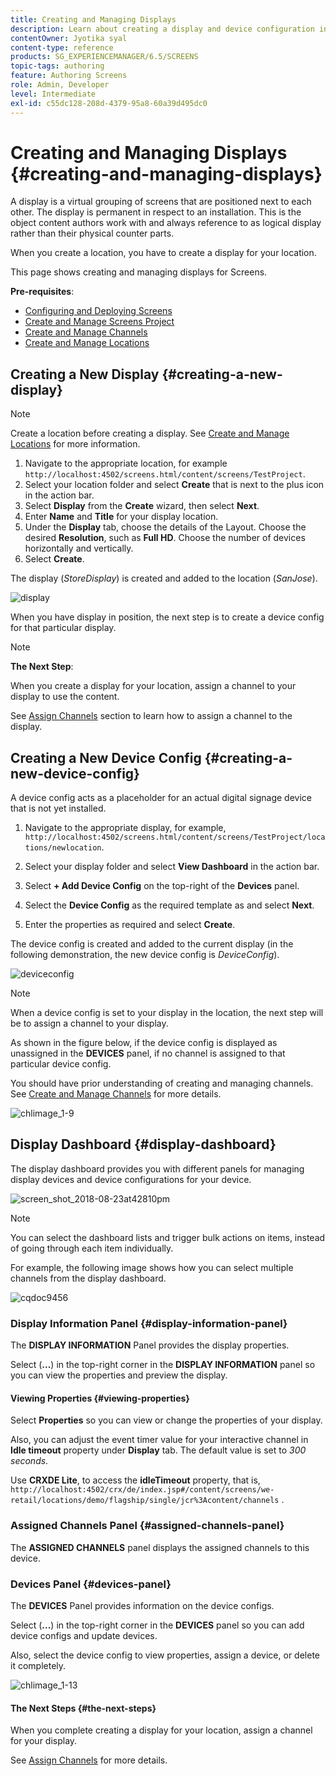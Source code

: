 ```yaml
---
title: Creating and Managing Displays
description: Learn about creating a display and device configuration in AEM Screens. Also, learn about the display dashboard.
contentOwner: Jyotika syal
content-type: reference
products: SG_EXPERIENCEMANAGER/6.5/SCREENS
topic-tags: authoring
feature: Authoring Screens
role: Admin, Developer
level: Intermediate
exl-id: c55dc128-208d-4379-95a8-60a39d495dc0
---
```

# Creating and Managing Displays {#creating-and-managing-displays}

A display is a virtual grouping of screens that are positioned next to each other. The display is permanent in respect to an installation. This is the object content authors work with and always reference to as logical display rather than their physical counter parts.

When you create a location, you have to create a display for your location.

This page shows creating and managing displays for Screens.

**Pre-requisites**:

* [Configuring and Deploying Screens](configuring-screens-introduction.md)
* [Create and Manage Screens Project](creating-a-screens-project.md)
* [Create and Manage Channels](managing-channels.md)
* [Create and Manage Locations](managing-locations.md)

## Creating a New Display {#creating-a-new-display}

>[!NOTE]
>
>Create a location before creating a display. See [Create and Manage Locations](managing-locations.md) for more information.

1. Navigate to the appropriate location, for example `http://localhost:4502/screens.html/content/screens/TestProject`.
1. Select your location folder and select **Create** that is next to the plus icon in the action bar. 
1. Select **Display** from the **Create** wizard, then select **Next**.
1. Enter **Name** and **Title** for your display location.
1. Under the **Display** tab, choose the details of the Layout. Choose the desired **Resolution**, such as **Full HD**. Choose the number of devices horizontally and vertically.
1. Select **Create**.

The display (*StoreDisplay*) is created and added to the location (*SanJose*).

![display](assets/display.gif)

When you have display in position, the next step is to create a device config for that particular display.

>[!NOTE]
>
>**The Next Step**:
>
>When you create a display for your location, assign a channel to your display to use the content.
>
>See [Assign Channels](channel-assignment.md) section to learn how to assign a channel to the display.

## Creating a New Device Config {#creating-a-new-device-config}

A device config acts as a placeholder for an actual digital signage device that is not yet installed.

1. Navigate to the appropriate display, for example, `http://localhost:4502/screens.html/content/screens/TestProject/locations/newlocation`.
1. Select your display folder and select **View Dashboard** in the action bar.
1. Select **+ Add Device Config** on the top-right of the **Devices** panel.

1. Select the **Device Config** as the required template as and select **Next**.

1. Enter the properties as required and select **Create**.

The device config is created and added to the current display (in the following demonstration, the new device config is *DeviceConfig*).

![deviceconfig](assets/deviceconfig.gif)

>[!NOTE]
>
>When a device config is set to your display in the location, the next step will be to assign a channel to your display.
>
>As shown in the figure below, if the device config is displayed as unassigned in the **DEVICES** panel, if no channel is assigned to that particular device config.
>
>You should have prior understanding of creating and managing channels. See [Create and Manage Channels](managing-channels.md) for more details.

![chlimage_1-9](assets/chlimage_1-9.png)

## Display Dashboard {#display-dashboard}

The display dashboard provides you with different panels for managing display devices and device configurations for your device.

![screen_shot_2018-08-23at42810pm](assets/screen_shot_2018-08-23at42810pm.png)

>[!NOTE]
>
>You can select the dashboard lists and trigger bulk actions on items, instead of going through each item individually.
>
>For example, the following image shows how you can select multiple channels from the display dashboard.

![cqdoc9456](assets/cqdoc9456.gif)

### Display Information Panel {#display-information-panel}

The **DISPLAY INFORMATION** Panel provides the display properties.

Select (**...**) in the top-right corner in the **DISPLAY INFORMATION** panel so you can view the properties and preview the display.


#### Viewing Properties {#viewing-properties}

Select **Properties** so you can view or change the properties of your display.

Also, you can adjust the event timer value for your interactive channel in **Idle timeout** property under **Display** tab. The default value is set to *300 seconds*.

Use **CRXDE Lite**, to access the **idleTimeout** property, that is, `http://localhost:4502/crx/de/index.jsp#/content/screens/we-retail/locations/demo/flagship/single/jcr%3Acontent/channels` .


### Assigned Channels Panel {#assigned-channels-panel}

The **ASSIGNED CHANNELS** panel displays the assigned channels to this device.


### Devices Panel {#devices-panel}

The **DEVICES** Panel provides information on the device configs.

Select (**...**) in the top-right corner in the **DEVICES** panel so you can add device configs and update devices.

Also, select the device config to view properties, assign a device, or delete it completely.

![chlimage_1-13](assets/chlimage_1-13.png)

#### The Next Steps {#the-next-steps}

When you complete creating a display for your location, assign a channel for your display.

See [Assign Channels](channel-assignment.md) for more details.
